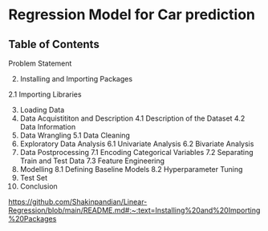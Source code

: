 # Regression Model for Car prediction
## Table of Contents

Problem Statement

2. Installing and Importing Packages

  2.1 Importing Libraries
  
3. Loading Data
4. Data Acquistititon and Description
 4.1 Description of the Dataset
 4.2 Data Information
5. Data Wrangling
 5.1 Data Cleaning
6. Exploratory Data Analysis
 6.1 Univariate Analysis
 6.2 Bivariate Analysis
7. Data Postprocessing
 7.1 Encoding Categorical Variables
 7.2 Separating Train and Test Data
 7.3 Feature Engineering
8. Modelling
 8.1 Defining Baseline Models
 8.2 Hyperparameter Tuning
9. Test Set
10. Conclusion

https://github.com/Shakinpandian/Linear-Regression/blob/main/README.md#:~:text=Installing%20and%20Importing%20Packages


